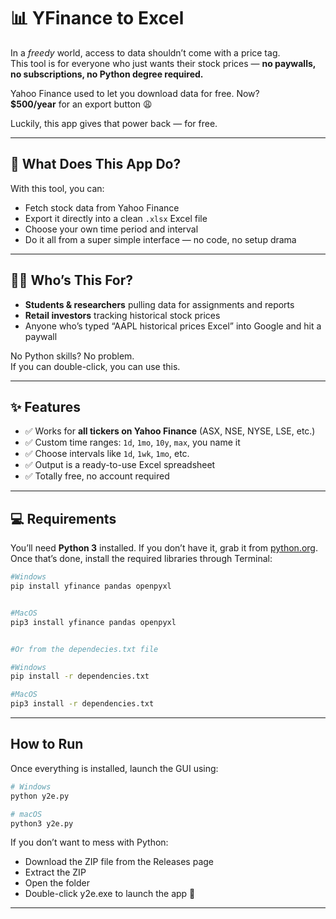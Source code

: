 # 📊 YFinance to Excel

In a _freedy_ world, access to data shouldn’t come with a price tag.  
This tool is for everyone who just wants their stock prices — **no paywalls, no subscriptions, no Python degree required.**

Yahoo Finance used to let you download data for free. Now?  
**$500/year** for an export button 😩

Luckily, this app gives that power back — for free.

---

## 🧠 What Does This App Do?

With this tool, you can:

- Fetch stock data from Yahoo Finance
- Export it directly into a clean `.xlsx` Excel file
- Choose your own time period and interval
- Do it all from a super simple interface — no code, no setup drama

---

## 🧑‍🎓 Who’s This For?

- **Students & researchers** pulling data for assignments and reports  
- **Retail investors** tracking historical stock prices  
- Anyone who’s typed “AAPL historical prices Excel” into Google and hit a paywall

No Python skills? No problem.  
If you can double-click, you can use this.

---

## ✨ Features

- ✅ Works for **all tickers on Yahoo Finance** (ASX, NSE, NYSE, LSE, etc.)
- ✅ Custom time ranges: `1d`, `1mo`, `10y`, `max`, you name it
- ✅ Choose intervals like `1d`, `1wk`, `1mo`, etc.
- ✅ Output is a ready-to-use Excel spreadsheet
- ✅ Totally free, no account required

---

## 💻 Requirements

You’ll need **Python 3** installed. If you don’t have it, grab it from [python.org](https://www.python.org/downloads/).  
Once that’s done, install the required libraries through Terminal:

```bash
#Windows
pip install yfinance pandas openpyxl


#MacOS
pip3 install yfinance pandas openpyxl


#Or from the dependecies.txt file

#Windows
pip install -r dependencies.txt

#MacOS
pip3 install -r dependencies.txt 
```

----

## How to Run

Once everything is installed, launch the GUI using:

```bash
# Windows
python y2e.py

# macOS
python3 y2e.py
```

If you don’t want to mess with Python:
- Download the ZIP file from the Releases page
- Extract the ZIP
- Open the folder
- Double-click y2e.exe to launch the app 🚀 

---
